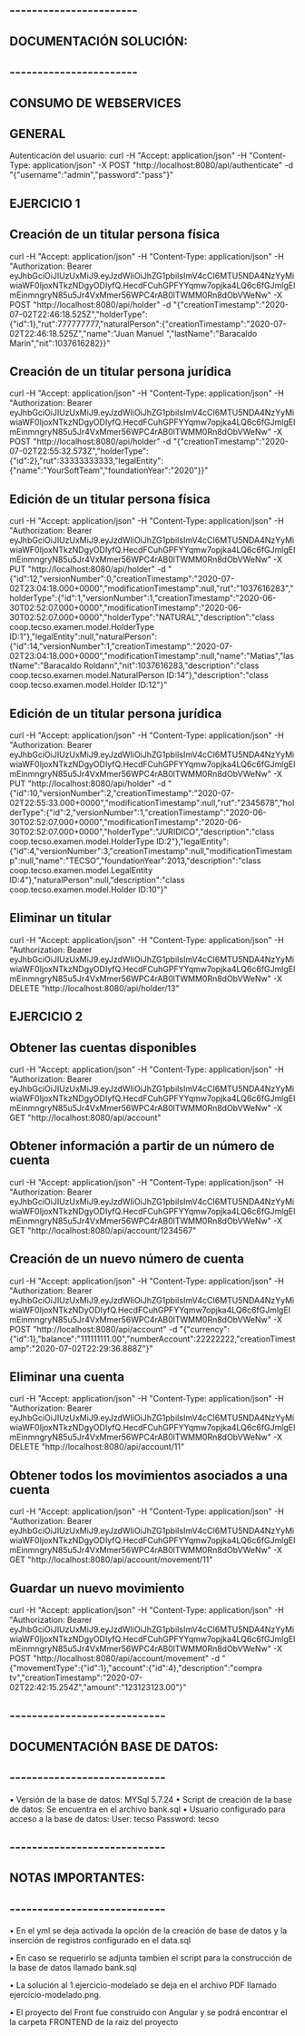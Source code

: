 ## ----------------------- ##   
## DOCUMENTACIÓN SOLUCIÓN: ##
## ----------------------- ##

## CONSUMO DE WEBSERVICES 

## GENERAL

Autenticación del usuario:
curl -H "Accept: application/json" -H "Content-Type: application/json" -X POST "http://localhost:8080/api/authenticate" -d "{\"username\":\"admin\",\"password\":\"pass\"}"

## EJERCICIO 1

## Creación de un titular persona física
curl -H "Accept: application/json" -H "Content-Type: application/json" -H "Authorization: Bearer eyJhbGciOiJIUzUxMiJ9.eyJzdWIiOiJhZG1pbiIsImV4cCI6MTU5NDA4NzYyMiwiaWF0IjoxNTkzNDgyODIyfQ.HecdFCuhGPFYYqmw7opjka4LQ6c6fGJmlgEImEinmngryN85u5Jr4VxMmer56WPC4rAB0lTWMM0Rn8dObVWeNw" -X POST "http://localhost:8080/api/holder" -d "{\"creationTimestamp\":\"2020-07-02T22:46:18.525Z\",\"holderType\":{\"id\":1},\"rut\":777777777,\"naturalPerson\":{\"creationTimestamp\":\"2020-07-02T22:46:18.525Z\",\"name\":\"Juan Manuel \",\"lastName\":\"Baracaldo Marin\",\"nit\":1037616282}}"

## Creación de un titular persona jurídica
curl -H "Accept: application/json" -H "Content-Type: application/json" -H "Authorization: Bearer eyJhbGciOiJIUzUxMiJ9.eyJzdWIiOiJhZG1pbiIsImV4cCI6MTU5NDA4NzYyMiwiaWF0IjoxNTkzNDgyODIyfQ.HecdFCuhGPFYYqmw7opjka4LQ6c6fGJmlgEImEinmngryN85u5Jr4VxMmer56WPC4rAB0lTWMM0Rn8dObVWeNw" -X POST "http://localhost:8080/api/holder" -d "{\"creationTimestamp\":\"2020-07-02T22:55:32.573Z\",\"holderType\":{\"id\":2},\"rut\":33333333333,\"legalEntity\":{\"name\":\"YourSoftTeam\",\"foundationYear\":\"2020\"}}"

## Edición de un titular persona física
curl -H "Accept: application/json" -H "Content-Type: application/json" -H "Authorization: Bearer eyJhbGciOiJIUzUxMiJ9.eyJzdWIiOiJhZG1pbiIsImV4cCI6MTU5NDA4NzYyMiwiaWF0IjoxNTkzNDgyODIyfQ.HecdFCuhGPFYYqmw7opjka4LQ6c6fGJmlgEImEinmngryN85u5Jr4VxMmer56WPC4rAB0lTWMM0Rn8dObVWeNw" -X PUT "http://localhost:8080/api/holder" -d "{\"id\":12,\"versionNumber\":0,\"creationTimestamp\":\"2020-07-02T23:04:18.000+0000\",\"modificationTimestamp\":null,\"rut\":\"1037616283\",\"holderType\":{\"id\":1,\"versionNumber\":1,\"creationTimestamp\":\"2020-06-30T02:52:07.000+0000\",\"modificationTimestamp\":\"2020-06-30T02:52:07.000+0000\",\"holderType\":\"NATURAL\",\"description\":\"class coop.tecso.examen.model.HolderType ID:1\"},\"legalEntity\":null,\"naturalPerson\":{\"id\":14,\"versionNumber\":1,\"creationTimestamp\":\"2020-07-02T23:04:18.000+0000\",\"modificationTimestamp\":null,\"name\":\"Matias\",\"lastName\":\"Baracaldo Roldann\",\"nit\":1037616283,\"description\":\"class coop.tecso.examen.model.NaturalPerson ID:14\"},\"description\":\"class coop.tecso.examen.model.Holder ID:12\"}"

## Edición de un titular persona jurídica
curl -H "Accept: application/json" -H "Content-Type: application/json" -H "Authorization: Bearer eyJhbGciOiJIUzUxMiJ9.eyJzdWIiOiJhZG1pbiIsImV4cCI6MTU5NDA4NzYyMiwiaWF0IjoxNTkzNDgyODIyfQ.HecdFCuhGPFYYqmw7opjka4LQ6c6fGJmlgEImEinmngryN85u5Jr4VxMmer56WPC4rAB0lTWMM0Rn8dObVWeNw" -X PUT "http://localhost:8080/api/holder" -d "{\"id\":10,\"versionNumber\":2,\"creationTimestamp\":\"2020-07-02T22:55:33.000+0000\",\"modificationTimestamp\":null,\"rut\":\"2345678\",\"holderType\":{\"id\":2,\"versionNumber\":1,\"creationTimestamp\":\"2020-06-30T02:52:07.000+0000\",\"modificationTimestamp\":\"2020-06-30T02:52:07.000+0000\",\"holderType\":\"JURIDICO\",\"description\":\"class coop.tecso.examen.model.HolderType ID:2\"},\"legalEntity\":{\"id\":4,\"versionNumber\":3,\"creationTimestamp\":null,\"modificationTimestamp\":null,\"name\":\"TECSO\",\"foundationYear\":2013,\"description\":\"class coop.tecso.examen.model.LegalEntity ID:4\"},\"naturalPerson\":null,\"description\":\"class coop.tecso.examen.model.Holder ID:10\"}"

## Eliminar un titular
curl -H "Accept: application/json" -H "Content-Type: application/json" -H "Authorization: Bearer eyJhbGciOiJIUzUxMiJ9.eyJzdWIiOiJhZG1pbiIsImV4cCI6MTU5NDA4NzYyMiwiaWF0IjoxNTkzNDgyODIyfQ.HecdFCuhGPFYYqmw7opjka4LQ6c6fGJmlgEImEinmngryN85u5Jr4VxMmer56WPC4rAB0lTWMM0Rn8dObVWeNw" -X DELETE "http://localhost:8080/api/holder/13"

## EJERCICIO 2 

## Obtener las cuentas disponibles
curl -H "Accept: application/json" -H "Content-Type: application/json" -H "Authorization: Bearer eyJhbGciOiJIUzUxMiJ9.eyJzdWIiOiJhZG1pbiIsImV4cCI6MTU5NDA4NzYyMiwiaWF0IjoxNTkzNDgyODIyfQ.HecdFCuhGPFYYqmw7opjka4LQ6c6fGJmlgEImEinmngryN85u5Jr4VxMmer56WPC4rAB0lTWMM0Rn8dObVWeNw" -X GET "http://localhost:8080/api/account"

## Obtener información a partir de un número de cuenta
curl -H "Accept: application/json" -H "Content-Type: application/json" -H "Authorization: Bearer eyJhbGciOiJIUzUxMiJ9.eyJzdWIiOiJhZG1pbiIsImV4cCI6MTU5NDA4NzYyMiwiaWF0IjoxNTkzNDgyODIyfQ.HecdFCuhGPFYYqmw7opjka4LQ6c6fGJmlgEImEinmngryN85u5Jr4VxMmer56WPC4rAB0lTWMM0Rn8dObVWeNw" -X GET "http://localhost:8080/api/account/1234567"

## Creación de un nuevo número de cuenta
curl -H "Accept: application/json" -H "Content-Type: application/json" -H "Authorization: Bearer eyJhbGciOiJIUzUxMiJ9.eyJzdWIiOiJhZG1pbiIsImV4cCI6MTU5NDA4NzYyMiwiaWF0IjoxNTkzNDyODIyfQ.HecdFCuhGPFYYqmw7opjka4LQ6c6fGJmlgEImEinmngryN85u5Jr4VxMmer56WPC4rAB0lTWMM0Rn8dObVWeNw" -X POST "http://localhost:8080/api/account" -d "{\"currency\":{\"id\":1},\"balance\":\"111111111.00\",\"numberAccount\":22222222,\"creationTimestamp\":\"2020-07-02T22:29:36.888Z\"}"

## Eliminar una cuenta
curl -H "Accept: application/json" -H "Content-Type: application/json" -H "Authorization: Bearer eyJhbGciOiJIUzUxMiJ9.eyJzdWIiOiJhZG1pbiIsImV4cCI6MTU5NDA4NzYyMiwiaWF0IjoxNTkzNDgyODIyfQ.HecdFCuhGPFYYqmw7opjka4LQ6c6fGJmlgEImEinmngryN85u5Jr4VxMmer56WPC4rAB0lTWMM0Rn8dObVWeNw" -X DELETE "http://localhost:8080/api/account/11"

## Obtener todos los movimientos asociados a una cuenta
curl -H "Accept: application/json" -H "Content-Type: application/json" -H "Authorization: Bearer eyJhbGciOiJIUzUxMiJ9.eyJzdWIiOiJhZG1pbiIsImV4cCI6MTU5NDA4NzYyMiwiaWF0IjoxNTkzNDgyODIyfQ.HecdFCuhGPFYYqmw7opjka4LQ6c6fGJmlgEImEinmngryN85u5Jr4VxMmer56WPC4rAB0lTWMM0Rn8dObVWeNw" -X GET "http://localhost:8080/api/account/movement/11"

## Guardar un nuevo movimiento
curl -H "Accept: application/json" -H "Content-Type: application/json" -H "Authorization: Bearer eyJhbGciOiJIUzUxMiJ9.eyJzdWIiOiJhZG1pbiIsImV4cCI6MTU5NDA4NzYyMiwiaWF0IjoxNTkzNDgyODIyfQ.HecdFCuhGPFYYqmw7opjka4LQ6c6fGJmlgEImEinmngryN85u5Jr4VxMmer56WPC4rAB0lTWMM0Rn8dObVWeNw" -X POST "http://localhost:8080/api/account/movement" -d "{\"movementType\":{\"id\":1},\"account\":{\"id\":4},\"description\":\"compra tv\",\"creationTimestamp\":\"2020-07-02T22:42:15.254Z\",\"amount\":\"123123123.00\"}"


## ---------------------------- ##   
## DOCUMENTACIÓN BASE DE DATOS: ##
## ---------------------------- ##

•	Versión de la base de datos: MYSql 5.7.24
•	Script de creación de la base de datos:
Se encuentra en el archivo bank.sql
•	Usuario configurado para acceso a la base de datos:
    User: tecso
    Password: tecso

## ---------------------------- ##   
## NOTAS IMPORTANTES: ##
## ---------------------------- ##

•	En el yml se deja activada la opción de la creación de base de datos y la inserción de registros configurado en el data.sql

•	En caso se requerirlo se adjunta tambien el script para la construcción de la base de datos llamado bank.sql

•   La solución al 1.ejercicio-modelado se deja en el archivo PDF llamado ejercicio-modelado.png.

•   El proyecto del Front fue construido con Angular y se podrá encontrar el la carpeta FRONTEND de la raiz del proyecto


